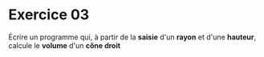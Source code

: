 # Exercice 03

Écrire un programme qui, à partir de la **saisie** d'un **rayon** et d'une **hauteur**, calcule le **volume** d'un **cône droit**